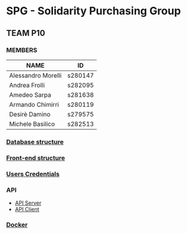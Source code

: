 # SPG - Solidarity Purchasing Group

## TEAM P10


### MEMBERS

| NAME               | ID      |
| ------------------ | ------- |
| Alessandro Morelli | s280147 |
| Andrea Frolli      | s282095 |
| Amedeo Sarpa       | s281638 |
| Armando Chimirri   | s280119 |
| Desirè Damino      | s279575 |
| Michele Basilico   | s282513 |

### [Database structure](./Documentation/databe_structure.md)

### [Front-end structure](./Documentation/front-end.md)

### [Users Credentials](./Documentation/credentials.md)

### API

- [API Server](./Documentation/api-server.md)
- [API Client](./Documentation/api-client.md)

### [Docker](./Documentation/Docker.md) 


